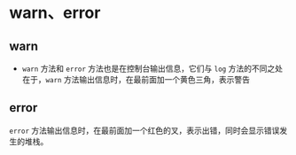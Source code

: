 # warn、error

## warn

*   `warn` 方法和 `error` 方法也是在控制台输出信息，它们与 `log` 方法的不同之处在于，`warn` 方法输出信息时，在最前面加一个黄色三角，表示警告

## error

`error` 方法输出信息时，在最前面加一个红色的叉，表示出错，同时会显示错误发生的堆栈。
